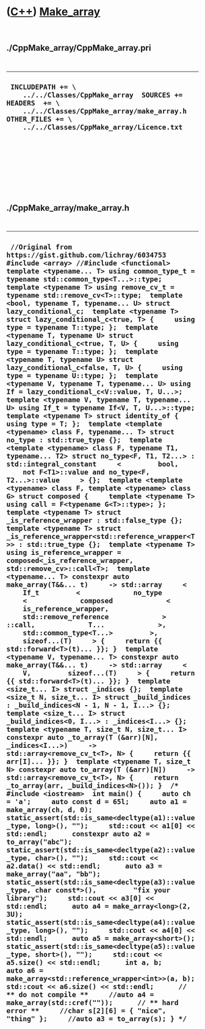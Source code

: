 
 

 

 

 

 

([C++](Cpp.md)) [Make\_array](CppMake_array.md)
=================================================

 

./CppMake\_array/CppMake\_array.pri
-----------------------------------

 

  -------------------------------------------------------------------------------------------------------------------------------------------------------------------------------------------
  ` INCLUDEPATH += \     ../../Classes/CppMake_array  SOURCES +=  HEADERS  += \     ../../Classes/CppMake_array/make_array.h  OTHER_FILES += \     ../../Classes/CppMake_array/Licence.txt`
  -------------------------------------------------------------------------------------------------------------------------------------------------------------------------------------------

 

 

 

 

 

./CppMake\_array/make\_array.h
------------------------------

 

  -----------------------------------------------------------------------------------------------------------------------------------------------------------------------------------------------------------------------------------------------------------------------------------------------------------------------------------------------------------------------------------------------------------------------------------------------------------------------------------------------------------------------------------------------------------------------------------------------------------------------------------------------------------------------------------------------------------------------------------------------------------------------------------------------------------------------------------------------------------------------------------------------------------------------------------------------------------------------------------------------------------------------------------------------------------------------------------------------------------------------------------------------------------------------------------------------------------------------------------------------------------------------------------------------------------------------------------------------------------------------------------------------------------------------------------------------------------------------------------------------------------------------------------------------------------------------------------------------------------------------------------------------------------------------------------------------------------------------------------------------------------------------------------------------------------------------------------------------------------------------------------------------------------------------------------------------------------------------------------------------------------------------------------------------------------------------------------------------------------------------------------------------------------------------------------------------------------------------------------------------------------------------------------------------------------------------------------------------------------------------------------------------------------------------------------------------------------------------------------------------------------------------------------------------------------------------------------------------------------------------------------------------------------------------------------------------------------------------------------------------------------------------------------------------------------------------------------------------------------------------------------------------------------------------------------------------------------------------------------------------------------------------------------------------------------------------------------------------------------------------------------------------------------------------------------------------------------------------------------------------------------------------------------------------------------------------------------------------------------------------------------------------------------------------------------------------------------------------------------------------------------------------------------------------------------------------------------------------------------------------------------------------------------------------------------------------------------------------------------------------------------------------------------------------------------------------------------------------------------------------------------------------------------------------------------------------------------------------------------------------------------------------------------------------------------------------------------------------------------------------------------------
  ` //Original from https://gist.github.com/lichray/6034753  #include <array> //#include <functional>  template <typename... T> using common_type_t = typename std::common_type<T...>::type;  template <typename T> using remove_cv_t = typename std::remove_cv<T>::type;  template <bool, typename T, typename... U> struct lazy_conditional_c;  template <typename T> struct lazy_conditional_c<true, T> {     using type = typename T::type; };  template <typename T, typename U> struct lazy_conditional_c<true, T, U> {     using type = typename T::type; };  template <typename T, typename U> struct lazy_conditional_c<false, T, U> {     using type = typename U::type; };  template <typename V, typename T, typename... U> using If = lazy_conditional_c<V::value, T, U...>;  template <typename V, typename T, typename... U> using If_t = typename If<V, T, U...>::type;  template <typename T> struct identity_of {     using type = T; };  template <template <typename> class F, typename... T> struct no_type : std::true_type {};  template <template <typename> class F, typename T1, typename... T2> struct no_type<F, T1, T2...> :     std::integral_constant     <         bool,         not F<T1>::value and no_type<F, T2...>::value     > {};  template <template <typename> class F, template <typename> class G> struct composed {     template <typename T>     using call = F<typename G<T>::type>; };  template <typename T> struct _is_reference_wrapper : std::false_type {};  template <typename T> struct _is_reference_wrapper<std::reference_wrapper<T>> : std::true_type {};  template <typename T> using is_reference_wrapper =     composed<_is_reference_wrapper, std::remove_cv>::call<T>;  template <typename... T> constexpr auto make_array(T&&... t)     -> std::array     <         If_t         <             no_type             <             composed             <                 is_reference_wrapper,                 std::remove_reference             >             ::call,             T...             >,             std::common_type<T...>         >,         sizeof...(T)     > {     return {{ std::forward<T>(t)... }}; }  template <typename V, typename... T> constexpr auto make_array(T&&... t)     -> std::array     <         V,         sizeof...(T)     > {     return {{ std::forward<T>(t)... }}; }  template <size_t... I> struct _indices {};  template <size_t N, size_t... I> struct _build_indices : _build_indices<N - 1, N - 1, I...> {};   template <size_t... I> struct _build_indices<0, I...> : _indices<I...> {};  template <typename T, size_t N, size_t... I> constexpr auto _to_array(T (&arr)[N], _indices<I...>)     -> std::array<remove_cv_t<T>, N> {     return {{ arr[I]... }}; }  template <typename T, size_t N> constexpr auto to_array(T (&arr)[N])     -> std::array<remove_cv_t<T>, N> {     return _to_array(arr, _build_indices<N>()); }  /* #include <iostream>  int main() {     auto ch = 'a';     auto const d = 65l;     auto a1 = make_array(ch, d, 0);     static_assert(std::is_same<decltype(a1)::value_type, long>(), "");     std::cout << a1[0] << std::endl;      constexpr auto a2 = to_array("abc");     static_assert(std::is_same<decltype(a2)::value_type, char>(), "");     std::cout << a2.data() << std::endl;      auto a3 = make_array("aa", "bb");     static_assert(std::is_same<decltype(a3)::value_type, char const*>(),         "fix your library");     std::cout << a3[0] << std::endl;      auto a4 = make_array<long>(2, 3U);     static_assert(std::is_same<decltype(a4)::value_type, long>(), "");     std::cout << a4[0] << std::endl;      auto a5 = make_array<short>();     static_assert(std::is_same<decltype(a5)::value_type, short>(), "");     std::cout << a5.size() << std::endl;      int a, b;     auto a6 = make_array<std::reference_wrapper<int>>(a, b);     std::cout << a6.size() << std::endl;      // ** do not compile **     //auto a4 = make_array(std::cref(""));      // ** hard error **     //char s[2][6] = { "nice", "thing" };     //auto a3 = to_array(s); } */`
  -----------------------------------------------------------------------------------------------------------------------------------------------------------------------------------------------------------------------------------------------------------------------------------------------------------------------------------------------------------------------------------------------------------------------------------------------------------------------------------------------------------------------------------------------------------------------------------------------------------------------------------------------------------------------------------------------------------------------------------------------------------------------------------------------------------------------------------------------------------------------------------------------------------------------------------------------------------------------------------------------------------------------------------------------------------------------------------------------------------------------------------------------------------------------------------------------------------------------------------------------------------------------------------------------------------------------------------------------------------------------------------------------------------------------------------------------------------------------------------------------------------------------------------------------------------------------------------------------------------------------------------------------------------------------------------------------------------------------------------------------------------------------------------------------------------------------------------------------------------------------------------------------------------------------------------------------------------------------------------------------------------------------------------------------------------------------------------------------------------------------------------------------------------------------------------------------------------------------------------------------------------------------------------------------------------------------------------------------------------------------------------------------------------------------------------------------------------------------------------------------------------------------------------------------------------------------------------------------------------------------------------------------------------------------------------------------------------------------------------------------------------------------------------------------------------------------------------------------------------------------------------------------------------------------------------------------------------------------------------------------------------------------------------------------------------------------------------------------------------------------------------------------------------------------------------------------------------------------------------------------------------------------------------------------------------------------------------------------------------------------------------------------------------------------------------------------------------------------------------------------------------------------------------------------------------------------------------------------------------------------------------------------------------------------------------------------------------------------------------------------------------------------------------------------------------------------------------------------------------------------------------------------------------------------------------------------------------------------------------------------------------------------------------------------------------------------------------------------------------------------------------------

 

 

 

 

 

 

